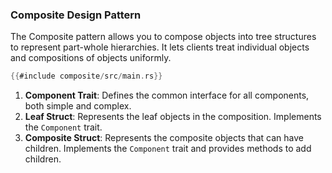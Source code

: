 ### Composite Design Pattern

The Composite pattern allows you to compose objects into tree structures to represent part-whole hierarchies. It lets clients treat individual objects and compositions of objects uniformly.

```rust
{{#include composite/src/main.rs}}
```

1. **Component Trait**: Defines the common interface for all components, both simple and complex.
2. **Leaf Struct**: Represents the leaf objects in the composition. Implements the `Component` trait.
3. **Composite Struct**: Represents the composite objects that can have children. Implements the `Component` trait and provides methods to add children.
